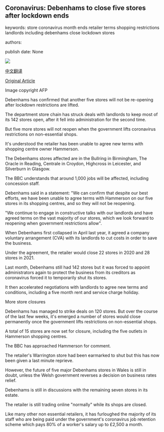 ## Coronavirus: Debenhams to close five stores after lockdown ends

keywords: store coronavirus month ends retailer terms shopping restrictions landlords including debenhams close lockdown stores

authors: 

publish date: None

![](https://ichef.bbci.co.uk/news/1024/branded_news/C55F/production/_112172505_debenhams1.jpg)

[中文翻译](Coronavirus%3A%20Debenhams%20to%20close%20five%20stores%20after%20lockdown%20ends_zh.md)

[Original Article](https://www.bbc.com/news/business-52565928)

Image copyright AFP

Debenhams has confirmed that another five stores will not be re-opening after lockdown restrictions are lifted.

The department store chain has struck deals with landlords to keep most of its 142 stores open, after it fell into administration for the second time.

But five more stores will not reopen when the government lifts coronavirus restrictions on non-essential shops.

It's understood the retailer has been unable to agree new terms with shopping centre owner Hammerson.

The Debenhams stores affected are in the Bullring in Birmingham, The Oracle in Reading, Centrale in Croydon, Highcross in Leicester, and Silverburn in Glasgow.

The BBC understands that around 1,000 jobs will be affected, including concession staff.

Debenhams said in a statement: "We can confirm that despite our best efforts, we have been unable to agree terms with Hammerson on our five stores in its shopping centres, and so they will not be reopening.

"We continue to engage in constructive talks with our landlords and have agreed terms on the vast majority of our stores, which we look forward to reopening when government restrictions allow".

When Debenhams first collapsed in April last year, it agreed a company voluntary arrangement (CVA) with its landlords to cut costs in order to save the business.

Under the agreement, the retailer would close 22 stores in 2020 and 28 stores in 2021.

Last month, Debenhams still had 142 stores but it was forced to appoint administrators again to protect the business from its creditors as coronavirus forced it to temporarily shut its stores.

It then accelerated negotiations with landlords to agree new terms and conditions, including a five month rent and service charge holiday.

More store closures

Debenhams has managed to strike deals on 120 stores. But over the course of the last few weeks, it's emerged a number of stores would close permanently once the government lifts restrictions on non-essential shops.

A total of 15 stores are now set for closure, including the five outlets in Hammerson shopping centres.

The BBC has approached Hammerson for comment.

The retailer's Warrington store had been earmarked to shut but this has now been given a last minute reprieve.

However, the future of five major Debenhams stores in Wales is still in doubt, unless the Welsh government reverses a decision on business rates relief.

Debenhams is still in discussions with the remaining seven stores in its estate.

The retailer is still trading online "normally" while its shops are closed.

Like many other non essential retailers, it has furloughed the majority of its staff who are being paid under the government's coronavirus job retention scheme which pays 80% of a worker's salary up to £2,500 a month.